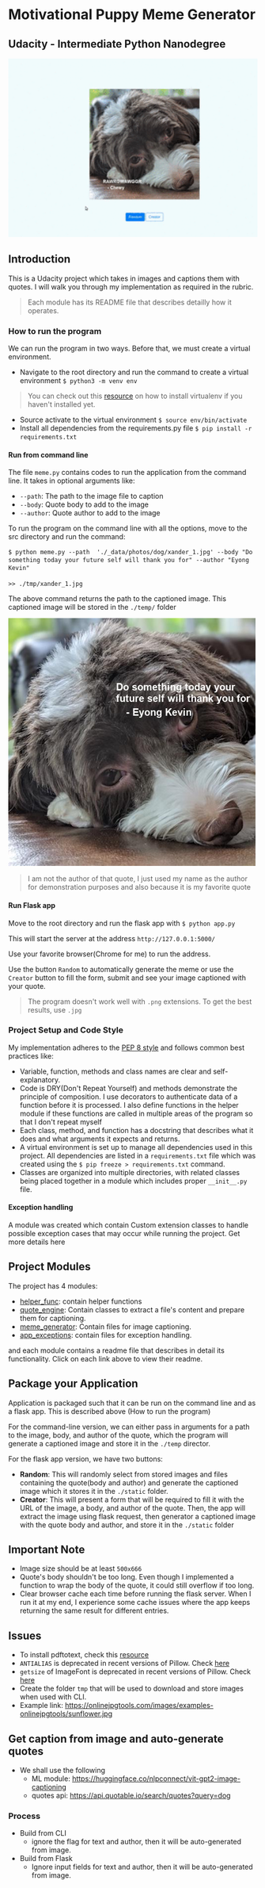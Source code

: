 # Motivational Puppy Meme Generator

## Udacity - Intermediate Python Nanodegree

![demo gif](../demo2.gif)

## Introduction
This is a Udacity project which takes in images and captions them with quotes. I will walk you through my implementation as required in the rubric.
> Each module has its README file that describes detailly how it operates. 

### How to run the program
We can run the program in two ways. Before that, we must create a virtual environment.
- Navigate to the root directory and run the command to create a virtual environment `$ python3 -m venv env`
> You can check out this [resource](https://packaging.python.org/guides/installing-using-pip-and-virtual-environments/) on how to install virtualenv if you haven't installed yet.

- Source activate to the virtual environment `$ source env/bin/activate`
- Install all dependencies from the requirements.py file `$ pip install -r requirements.txt`


#### Run from command line

The file `meme.py` contains codes to run the application from the command line. It takes in optional arguments like:
- `--path`: The path to the image file to caption
- `--body`: Quote body to add to the image
- `--author`: Quote author to add to the image

To run the program on the command line with all the options, move to the src directory and run the command:
```
$ python meme.py --path  './_data/photos/dog/xander_1.jpg' --body "Do something today your future self will thank you for" --author "Eyong Kevin"

>> ./tmp/xander_1.jpg

```
The above command returns the path to the captioned image. This captioned image will be stored in the `./temp/` folder

![captioned image](../demo3.jpg)

> I am not the author of that quote, I just used my name as the author for demonstration purposes and also because it is my favorite quote

#### Run Flask app
 
Move to the root directory and run the flask app with `$ python app.py`

This will start the server at the address `http://127.0.0.1:5000/`

Use your favorite browser(Chrome for me) to run the address.

Use the button `Random` to automatically generate the meme or use the `Creator` button to fill the form, submit and see your image captioned with your quote.
> The program doesn't work well with `.png` extensions. To get the best results, use `.jpg`



### Project Setup and Code Style

My implementation adheres to the [PEP 8 style](https://www.python.org/dev/peps/pep-0008/) and follows common best practices like:
- Variable, function, methods and class names are clear and self-explanatory. 
- Code is DRY(Don't Repeat Yourself) and methods demonstrate the principle of composition. I use decorators to authenticate data of a function before it is processed. I also define functions in the helper module if these functions are called in multiple areas of the program so that I don't repeat myself
- Each class, method, and function has a docstring that describes what it does and what arguments it expects and returns.
- A virtual environment is set up to manage all dependencies used in this project. All dependencies are listed in a `requirements.txt` file which was created using the `$ pip freeze > requirements.txt` command.
- Classes are organized into multiple directories, with related classes being placed together in a module which includes proper `__init__.py` file.

#### Exception handling
A module was created which contain
Custom extension classes to handle possible exception cases that may occur while running the project. Get more details here

## Project Modules
The project has 4 modules:
- [helper_func](https://github.com/Eyongkevin/PYND/tree/master/02_meme_gen_starter/src/helper_func): contain helper functions
- [quote_engine](https://github.com/Eyongkevin/PYND/tree/master/02_meme_gen_starter/src/quote_engine): Contain classes to extract a file's content and prepare them for captioning.
- [meme_generator](https://github.com/Eyongkevin/PYND/tree/master/02_meme_gen_starter/src/meme_generator): Contain files for image captioning.
- [app_exceptions](https://github.com/Eyongkevin/PYND/tree/master/02_meme_gen_starter/src/app_exceptions): contain files for exception handling. 

 and each module contains a readme file that describes in detail its functionality. Click on each link above to view their readme.

## Package your Application
Application is packaged such that it can be run on the command line and as a flask app. This is described above (How to run the program)

For the command-line version, we can either pass in arguments for a path to the image, body, and author of the quote, which the program will generate a captioned image and store it in the `./temp` director. 

For the flask app version, we have two buttons:
- **Random**: This will randomly select from stored images and files containing the quote(body and author) and generate the captioned image which it stores it in the `./static` folder. 
- **Creator**: This will present a form that will be required to fill it with the URL of the image, a body, and author of the quote. Then, the app will extract the image using flask request, then generator a captioned image with the quote body and author, and store it in the `./static` folder

## Important Note
- Image size should be at least `500x666`
- Quote's body shouldn't be too long. Even though I implemented a function to wrap the body of the quote, it could still overflow if too long.
- Clear browser cache each time before running the flask server. When I run it at my end, I experience some cache issues where the app keeps returning the same result for different entries.

## Issues
- To install pdftotext, check this [resource](https://stackoverflow.com/questions/45912641/unable-to-install-pdftotext-on-python-3-6-missing-poppler)
- `ANTIALIAS` is deprecated in recent versions of Pillow. Check [here](https://stackoverflow.com/questions/76616042/attributeerror-module-pil-image-has-no-attribute-antialias)
- `getsize` of ImageFont is deprecated in recent versions of Pillow. Check [here](https://github.com/tensorflow/models/issues/11040)
- Create the folder `tmp` that will be used to download and store images when used with CLI.
- Example link: https://onlinejpgtools.com/images/examples-onlinejpgtools/sunflower.jpg


## Get caption from image and auto-generate quotes
- We shall use the following
    - ML module: https://huggingface.co/nlpconnect/vit-gpt2-image-captioning
    - quotes api: https://api.quotable.io/search/quotes?query=dog

### Process
- Build from CLI
    - ignore the flag for text and author, then it will be auto-generated from image.
- Build from Flask
    - Ignore input fields for text and author, then it will be auto-generated from image.
